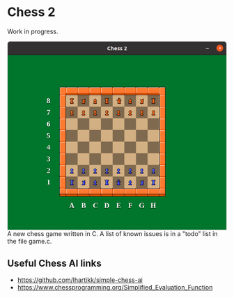 # Chess 2

Work in progress.

<img align="left" src="design/chess 2 screenshot.png">

A new chess game written in C. A list of known issues is in a "todo" list in the file game.c.

## Useful Chess AI links

* https://github.com/lhartikk/simple-chess-ai
* https://www.chessprogramming.org/Simplified_Evaluation_Function

